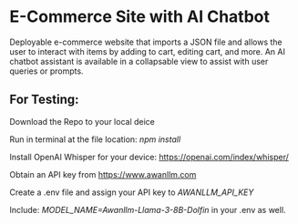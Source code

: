 # E-Commerce Site with AI Chatbot

Deployable e-commerce website that imports a JSON file and allows the user to interact with items by adding to cart, editing cart, and more. An AI chatbot assistant is available in a collapsable view to assist with user queries or prompts.

## For Testing:

Download the Repo to your local deice

Run in terminal at the file location: _npm install_

Install OpenAI Whisper for your device: https://openai.com/index/whisper/

Obtain an API key from https://www.awanllm.com

Create a .env file and assign your API key to _AWANLLM_API_KEY_

Include:
_MODEL_NAME=Awanllm-Llama-3-8B-Dolfin_
in your .env as well.
